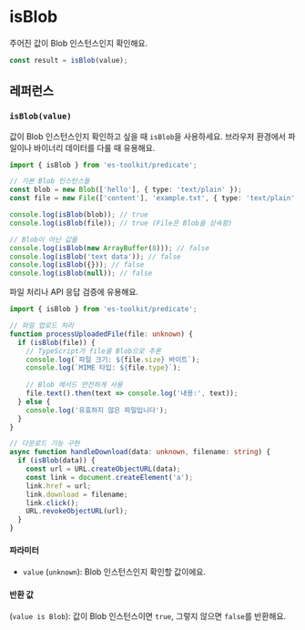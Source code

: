 # isBlob

주어진 값이 Blob 인스턴스인지 확인해요.

```typescript
const result = isBlob(value);
```

## 레퍼런스

### `isBlob(value)`

값이 Blob 인스턴스인지 확인하고 싶을 때 `isBlob`을 사용하세요. 브라우저 환경에서 파일이나 바이너리 데이터를 다룰 때 유용해요.

```typescript
import { isBlob } from 'es-toolkit/predicate';

// 기본 Blob 인스턴스들
const blob = new Blob(['hello'], { type: 'text/plain' });
const file = new File(['content'], 'example.txt', { type: 'text/plain' });

console.log(isBlob(blob)); // true
console.log(isBlob(file)); // true (File은 Blob을 상속함)

// Blob이 아닌 값들
console.log(isBlob(new ArrayBuffer(8))); // false
console.log(isBlob('text data')); // false
console.log(isBlob({})); // false
console.log(isBlob(null)); // false
```

파일 처리나 API 응답 검증에 유용해요.

```typescript
import { isBlob } from 'es-toolkit/predicate';

// 파일 업로드 처리
function processUploadedFile(file: unknown) {
  if (isBlob(file)) {
    // TypeScript가 file을 Blob으로 추론
    console.log(`파일 크기: ${file.size} 바이트`);
    console.log(`MIME 타입: ${file.type}`);
    
    // Blob 메서드 안전하게 사용
    file.text().then(text => console.log('내용:', text));
  } else {
    console.log('유효하지 않은 파일입니다');
  }
}

// 다운로드 기능 구현
async function handleDownload(data: unknown, filename: string) {
  if (isBlob(data)) {
    const url = URL.createObjectURL(data);
    const link = document.createElement('a');
    link.href = url;
    link.download = filename;
    link.click();
    URL.revokeObjectURL(url);
  }
}
```

#### 파라미터

- `value` (`unknown`): Blob 인스턴스인지 확인할 값이에요.

#### 반환 값

(`value is Blob`): 값이 Blob 인스턴스이면 `true`, 그렇지 않으면 `false`를 반환해요.
